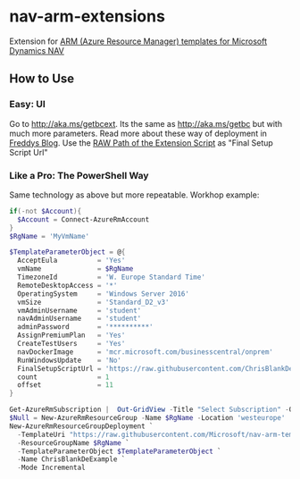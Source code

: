 # nav-arm-extensions
Extension for [ARM (Azure Resource Manager) templates for Microsoft Dynamics NAV](https://github.com/Microsoft/nav-arm-templates)

## How to Use
### Easy: UI
Go to http://aka.ms/getbcext. Its the same as http://aka.ms/getbc but with much more parameters. Read more about these way of deployment in [Freddys Blog](https://blogs.msdn.microsoft.com/freddyk/2017/11/03/1-800-getnav/).
Use the [RAW Path of the Extension Script](https://raw.githubusercontent.com/ChrisBlankDe/nav-arm-extensions/master/AdditionalAppsViaChoco.ps1) as "Final Setup Script Url"
### Like a Pro: The PowerShell Way
Same technology as above but more repeatable.
Workhop example:
```PowerShell
if(-not $Account){
  $Account = Connect-AzureRmAccount
}
$RgName = 'MyVmName'

$TemplateParameterObject = @{
  AcceptEula          = 'Yes' 
  vmName              = $RgName
  TimezoneId          = 'W. Europe Standard Time'
  RemoteDesktopAccess = '*'
  OperatingSystem     = 'Windows Server 2016'
  vmSize              = 'Standard_D2_v3'
  vmAdminUsername     = 'student'
  navAdminUsername    = 'student'
  adminPassword       = '**********'
  AssignPremiumPlan   = 'Yes'
  CreateTestUsers     = 'Yes'
  navDockerImage      = 'mcr.microsoft.com/businesscentral/onprem'
  RunWindowsUpdate    = 'No'
  FinalSetupScriptUrl = 'https://raw.githubusercontent.com/ChrisBlankDe/nav-arm-extensions/master/AdditionalAppsViaChoco.ps1'
  count               = 1
  offset              = 11
}

Get-AzureRmSubscription |  Out-GridView -Title "Select Subscription" -OutputMode Single | Set-AzureRmContext
$Null = New-AzureRmResourceGroup -Name $RgName -Location 'westeurope' 
New-AzureRmResourceGroupDeployment `
  -TemplateUri "https://raw.githubusercontent.com/Microsoft/nav-arm-templates/master/getnavworkshopvms.json" `
  -ResourceGroupName $RgName `
  -TemplateParameterObject $TemplateParameterObject `
  -Name ChrisBlankDeExample `
  -Mode Incremental
```
